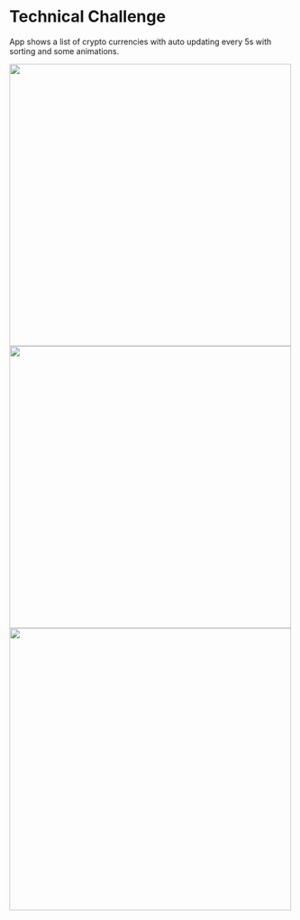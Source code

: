 # Technical Challenge

App shows a list of crypto currencies with auto updating every 5s with sorting and some animations.

<img src="https://user-images.githubusercontent.com/7223498/200136450-e6fe1bd8-725a-4c83-b978-f9b13b83a5ae.jpg" height="500" /> <img src="https://user-images.githubusercontent.com/7223498/200136453-22077c94-9abe-4745-a652-18c64aa32722.jpg" height="500" /> <img src="https://user-images.githubusercontent.com/7223498/200136452-002ef375-8d34-4d64-b502-0d2a0f010f99.jpg" height="500" />
